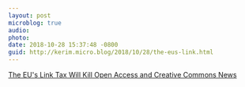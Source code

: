 ```yaml
---
layout: post
microblog: true
audio: 
photo: 
date: 2018-10-28 15:37:48 -0800
guid: http://kerim.micro.blog/2018/10/28/the-eus-link.html
---
```

[The EU's Link Tax Will Kill Open Access and Creative Commons News](https://www.eff.org/deeplinks/2018/10/eus-link-tax-will-kill-open-access-and-creative-commons-news)
